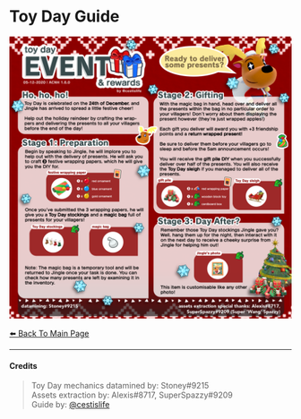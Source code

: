 # Toy Day Guide

[![Toy Day Guide](/img/toyday.png)](/img/toyday.png)

[⬅️ Back To Main Page](https://cestislife.github.io)

***

#### Credits
> Toy Day mechanics datamined by: Stoney#9215        
> Assets extraction by: Alexis#8717, SuperSpazzy#9209    
> Guide by: [@cestislife](https://twitter.com/cestislife)
